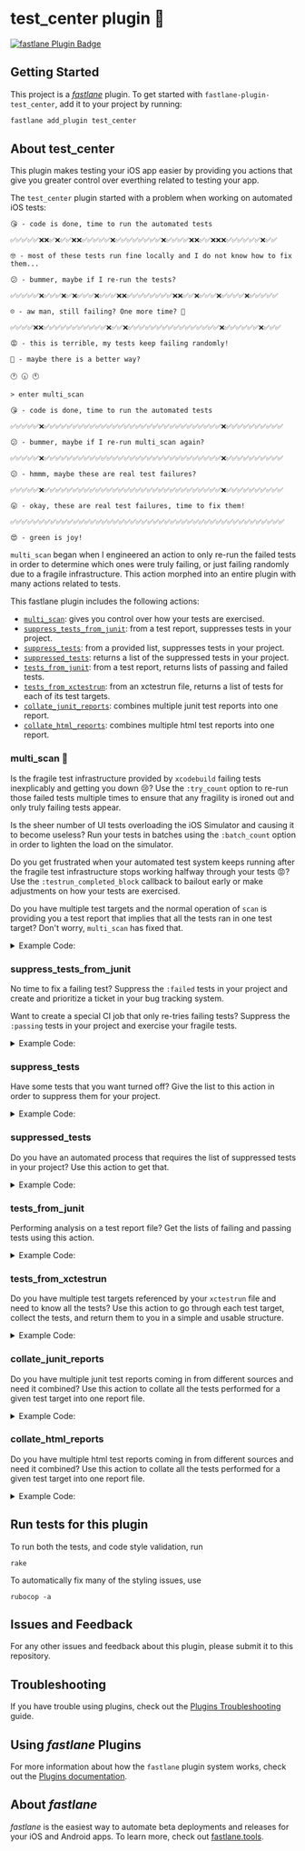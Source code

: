 # test_center plugin 🎯

[![fastlane Plugin Badge](https://rawcdn.githack.com/fastlane/fastlane/master/fastlane/assets/plugin-badge.svg)](https://rubygems.org/gems/fastlane-plugin-test_center)

## Getting Started

This project is a [_fastlane_](https://github.com/fastlane/fastlane) plugin. To get started with `fastlane-plugin-test_center`, add it to your project by running:

```bash
fastlane add_plugin test_center
```

## About test_center

This plugin makes testing your iOS app easier by providing you actions that give you greater control over everthing related to testing your app. 

The `test_center` plugin started with a problem when working on automated iOS tests:

```
😘 - code is done, time to run the automated tests

✅✅✅✅✅❌❌✅❌✅✅❌❌✅✅✅✅✅❌✅✅✅✅✅✅✅✅❌✅✅✅✅❌❌✅✅❌❌❌✅✅✅✅✅✅❌✅✅

🤓 - most of these tests run fine locally and I do not know how to fix them...

😕 - bummer, maybe if I re-run the tests?

✅✅✅✅✅❌✅✅✅❌✅❌✅✅✅❌✅✅✅❌❌✅✅✅✅✅✅✅✅❌❌✅✅❌✅✅✅❌✅✅✅✅❌✅✅✅✅✅

☹️ - aw man, still failing? One more time? 🤞

✅✅✅✅❌❌✅✅✅✅✅✅✅✅✅✅✅❌✅✅❌✅✅✅✅✅✅✅✅✅✅✅✅✅✅✅✅❌✅✅✅✅✅✅❌✅✅✅

😡 - this is terrible, my tests keep failing randomly!

🤔 - maybe there is a better way?

🕐 🕡 🕚

> enter multi_scan

😘 - code is done, time to run the automated tests

✅✅✅✅✅❌✅✅✅✅✅✅✅✅✅✅✅✅✅✅✅✅✅✅✅✅✅✅✅✅✅✅✅✅✅✅✅❌✅✅✅✅✅✅✅✅✅✅

😕 - bummer, maybe if I re-run multi_scan again?

✅✅✅✅✅❌✅✅✅✅✅✅✅✅✅✅✅✅✅✅✅✅✅✅✅✅✅✅✅✅✅✅✅✅✅✅✅❌✅✅✅✅✅✅✅✅✅✅

😕 - hmmm, maybe these are real test failures?

✅✅✅✅✅❌✅✅✅✅✅✅✅✅✅✅✅✅✅✅✅✅✅✅✅✅✅✅✅✅✅✅✅✅✅✅✅❌✅✅✅✅✅✅✅✅✅✅

😛 - okay, these are real test failures, time to fix them!

✅✅✅✅✅✅✅✅✅✅✅✅✅✅✅✅✅✅✅✅✅✅✅✅✅✅✅✅✅✅✅✅✅✅✅✅✅✅✅✅✅✅✅✅✅✅✅✅

😍 - green is joy!
```

`multi_scan` began when I engineered an action to only re-run the failed tests in order to determine which ones were truly failing, or just failing randomly due to a fragile infrastructure. This action morphed into an entire plugin with many actions related to tests.

This fastlane plugin includes the following actions:
- [`multi_scan`](#multi_scan): gives you control over how your tests are exercised.
- [`suppress_tests_from_junit`](#suppress_tests_from_junit): from a test report, suppresses tests in your project.
- [`suppress_tests`](#suppress_tests): from a provided list, suppresses tests in your project.
- [`suppressed_tests`](#suppressed_tests): returns a list of the suppressed tests in your project.
- [`tests_from_junit`](#tests_from_junit): from a test report, returns lists of passing and failed tests.
- [`tests_from_xctestrun`](#tests_from_xctestrun): from an xctestrun file, returns a list of tests for each of its test targets.
- [`collate_junit_reports`](#collate_junit_reports): combines multiple junit test reports into one report.
- [`collate_html_reports`](#collate_html_reports): combines multiple html test reports into one report.

### multi_scan 🎉

Is the fragile test infrastructure provided by `xcodebuild` failing tests inexplicably and getting you down 😢? Use the `:try_count` option to re-run those failed tests multiple times to ensure that any fragility is ironed out and only truly failing tests appear.

Is the sheer number of UI tests overloading the iOS Simulator and causing it to become useless? Run your tests in batches using the `:batch_count` option in order to lighten the load on the simulator.

Do you get frustrated when your automated test system keeps running after the fragile test infrastructure stops working halfway through your tests 😡? Use the `:testrun_completed_block` callback to bailout early or make adjustments on how your tests are exercised.

Do you have multiple test targets and the normal operation of `scan` is providing you a test report that implies that all the tests ran in one test target? Don't worry, `multi_scan` has fixed that.

<details>
    <summary>Example Code:</summary>
<!-- multi_scan examples: begin -->

```ruby

UI.important(
  'example: ' \
  'run tests for a scheme that has two test targets, re-trying up to 2 times if ' \
  'tests fail. Turn off the default behavior of failing the build if, at the ' \
  'end of the action, there were 1 or more failing tests.'
)
summary = multi_scan(
  project: File.absolute_path('../AtomicBoy/AtomicBoy.xcodeproj'),
  scheme: 'AtomicBoy',
  try_count: 3,
  fail_build: false,
  output_files: 'report.html',
  output_types: 'html'
)
UI.success("multi_scan passed? #{summary[:result]}")

```

```ruby

UI.important(
  'example: ' \
  'run tests for a scheme that has two test targets, re-trying up to 2 times if ' \
  'tests fail. Make sure that the default behavior of failing the build works.'
)
begin
  multi_scan(
    project: File.absolute_path('../AtomicBoy/AtomicBoy.xcodeproj'),
    scheme: 'AtomicBoy',
    try_count: 2
  )
rescue FastlaneCore::Interface::FastlaneTestFailure => e
  UI.success("failed successfully with #{e.message}")
else
  raise 'This should have failed'
end

```

```ruby

UI.important(
  'example: ' \
  'split the tests into 2 batches and run each batch of tests up to 3 ' \
  'times if tests fail. Do not fail the build.'
)
multi_scan(
  project: File.absolute_path('../AtomicBoy/AtomicBoy.xcodeproj'),
  scheme: 'AtomicBoy',
  try_count: 3,
  batch_count: 2,
  fail_build: false
)

```

```ruby

UI.important(
  'example: ' \
  'split the tests into 2 batches and run each batch of tests up to 3 ' \
  'times if tests fail. Abort the testing early if there are too many ' \
  'failing tests by passing in a :testrun_completed_block that is called ' \
  'by :multi_scan after each run of tests.'
)
test_run_block = lambda do |testrun_info|
  failed_test_count = testrun_info[:failed].size
  passed_test_count = testrun_info[:passing].size
  try_attempt = testrun_info[:try_count]
  batch = testrun_info[:batch]

  if passed_test_count > 0 && failed_test_count > passed_test_count / 2
    UI.abort_with_message!("Too many tests are failing")
  end
  UI.message("\ὠA everything is fine, let's continue try #{try_attempt + 1} for batch #{batch}")
end

multi_scan(
  project: File.absolute_path('../AtomicBoy/AtomicBoy.xcodeproj'),
  scheme: 'AtomicBoy',
  try_count: 3,
  batch_count: 2,
  fail_build: false,
  testrun_completed_block: test_run_block
)

```

```ruby

UI.important(
  'example: ' \
  'use the :workspace parameter instead of the :project parameter to find, ' \
  'build, and test the iOS app.'
)
 multi_scan(
  workspace: File.absolute_path('../AtomicBoy/AtomicBoy.xcworkspace'),
  scheme: 'AtomicBoy',
  try_count: 3
)

```

```ruby

UI.important(
  'example: ' \
  'use the :workspace parameter instead of the :project parameter to find, ' \
  'build, and test the iOS app. Use the :skip_build parameter to not rebuild.'
)
multi_scan(
  workspace: File.absolute_path('../AtomicBoy/AtomicBoy.xcworkspace'),
  scheme: 'AtomicBoy',
  skip_build: true,
  clean: true,
  try_count: 3,
  result_bundle: true
)

```

```ruby

UI.important(
  'example: ' \
  'multi_scan also works with just one test target in the Scheme.'
)
multi_scan(
  project: File.absolute_path('../AtomicBoy/AtomicBoy.xcodeproj'),
  scheme: 'Professor',
  try_count: 3,
  custom_report_file_name: 'atomic_report.xml',
  output_types: 'junit,html',
  fail_build: false
)

```

```ruby

UI.important(
  'example: ' \
  'multi_scan also can also run just the tests passed in the ' \
  ':only_testing option.'
)
multi_scan(
  workspace: File.absolute_path('../AtomicBoy/AtomicBoy.xcworkspace'),
  scheme: 'AtomicBoy',
  try_count: 3,
  only_testing: ['AtomicBoyTests']
)

```
<!-- multi_scan examples: end -->
</details>

### suppress_tests_from_junit

No time to fix a failing test? Suppress the `:failed` tests in your project and create and prioritize a ticket in your bug tracking system. 

Want to create a special CI job that only re-tries failing tests? Suppress the `:passing` tests in your project and exercise your fragile tests.

<details>
    <summary>Example Code:</summary>
<!-- suppress_tests_from_junit examples: begin -->

```ruby

UI.important(
  'example: ' \
  'suppress the tests that failed in the junit report for _all_ Schemes'
)
suppress_tests_from_junit(
  xcodeproj: 'AtomicBoy/AtomicBoy.xcodeproj',
  junit: './spec/fixtures/junit.xml',
  suppress_type: :failed
)
UI.message(
  "Suppressed tests for project: #{suppressed_tests(xcodeproj: 'AtomicBoy/AtomicBoy.xcodeproj')}"
)

```

```ruby

UI.important(
  'example: ' \
  'suppress the tests that failed in the junit report for _one_ Scheme'
)
suppress_tests_from_junit(
  xcodeproj: 'AtomicBoy/AtomicBoy.xcodeproj',
  junit: './spec/fixtures/junit.xml',
  scheme: 'Professor',
  suppress_type: :failed
)
UI.message(
  "Suppressed tests for the 'Professor' scheme: #{suppressed_tests(xcodeproj: 'AtomicBoy/AtomicBoy.xcodeproj')}"
)

```
<!-- suppress_tests_from_junit examples: end -->
</details>

### suppress_tests

Have some tests that you want turned off? Give the list to this action in order to suppress them for your project.

<details>
    <summary>Example Code:</summary>
<!-- suppress_tests examples: begin -->

```ruby

UI.important(
  'example: ' \
  'suppress some tests in all Schemes for a Project'
)
suppress_tests(
  xcodeproj: 'AtomicBoy/AtomicBoy.xcodeproj',
  tests: [
    'AtomicBoyUITests/HappyNapperTests/testBeepingNonExistentFriendDisplaysError',
    'AtomicBoyUITests/GrumpyWorkerTests'
  ]
)

```

```ruby

UI.important(
  'example: ' \
  'suppress some tests in one Scheme for a Project'
)
suppress_tests(
  xcodeproj: 'AtomicBoy/AtomicBoy.xcodeproj',
  tests: [
    'AtomicBoyUITests/HappyNapperTests/testBeepingNonExistentFriendDisplaysError',
    'AtomicBoyUITests/GrumpyWorkerTests'
  ],
  scheme: 'Professor'
)

```
<!-- suppress_tests examples: end -->
</details>

### suppressed_tests

Do you have an automated process that requires the list of suppressed tests in your project? Use this action to get that.

<details>
    <summary>Example Code:</summary>
<!-- suppressed_tests examples: begin -->

```ruby

UI.important(
  'example: ' \
  'get the tests that are suppressed in a Scheme in the Project'
)
tests = suppressed_tests(
  xcodeproj: 'AtomicBoy/AtomicBoy.xcodeproj',
  scheme: 'AtomicBoy'
)
UI.message("Suppressed tests for scheme: #{tests}")

```

```ruby

UI.important(
  'example: ' \
  'get the tests that are suppressed in all Schemes in the Project'
)
UI.message(
  "Suppressed tests for project: #{suppressed_tests(xcodeproj: 'AtomicBoy/AtomicBoy.xcodeproj')}"
)

```
<!-- suppressed_tests examples: end -->
</details>

### tests_from_junit

Performing analysis on a test report file? Get the lists of failing and passing tests using this action.

<details>
    <summary>Example Code:</summary>
<!-- tests_from_junit examples: begin -->

```ruby

UI.important(
  'example: ' \
  'get the failed and passing tests from the junit test report file'
)
result = tests_from_junit(junit: './spec/fixtures/junit.xml')
UI.message("Passing tests: #{result[:passing]}")
UI.message("Failed tests: #{result[:failed]}")

```
<!-- tests_from_junit examples: end -->
</details>

### tests_from_xctestrun

Do you have multiple test targets referenced by your `xctestrun` file and need to know all the tests? Use this action to go through each test target, collect the tests, and return them to you in a simple and usable structure.

<details>
    <summary>Example Code:</summary>
<!-- tests_from_xctestrun examples: begin -->

```ruby

require 'fastlane/actions/scan'

UI.important(
  'example: ' \
  'get list of tests that are referenced from an xctestrun file'
)
# build the tests so that we have a xctestrun file to parse
scan(
  build_for_testing: true,
  workspace: File.absolute_path('../AtomicBoy/AtomicBoy.xcworkspace'),
  scheme: 'AtomicBoy'
)

# find the xctestrun file
derived_data_path = Scan.config[:derived_data_path]
xctestrun_file = Dir.glob("#{derived_data_path}/Build/Products/*.xctestrun").first

# get the tests from the xctestrun file
tests = tests_from_xctestrun(xctestrun: xctestrun_file)
UI.header('xctestrun file contains the following tests')
tests.values.flatten.each { |test_identifier| puts test_identifier }

```
<!-- tests_from_xctestrun examples: end -->
</details>

### collate_junit_reports

Do you have multiple junit test reports coming in from different sources and need it combined? Use this action to collate all the tests performed for a given test target into one report file.

<details>
    <summary>Example Code:</summary>
<!-- collate_junit_reports examples: begin -->

```ruby

UI.important(
  'example: ' \
  'collate the xml reports to a temporary file 'result.xml''
)
collate_junit_reports(
  reports: Dir['./spec/fixtures/*.xml'],
  collated_report: File.join(Dir.mktmpdir, 'result.xml')
)

```
<!-- collate_junit_reports examples: end -->
</details>

### collate_html_reports

Do you have multiple html test reports coming in from different sources and need it combined? Use this action to collate all the tests performed for a given test target into one report file.

<details>
    <summary>Example Code:</summary>
<!-- collate_html_reports examples: begin -->

```ruby

UI.important(
  'example: ' \
  'collate the html reports to a temporary file 'result.html''
)
collate_html_reports(
  reports: Dir['./spec/fixtures/*.html'],
  collated_report: File.join(Dir.mktmpdir, 'result.html')
)

```
<!-- collate_html_reports examples: end -->
</details>

## Run tests for this plugin

To run both the tests, and code style validation, run

```
rake
```

To automatically fix many of the styling issues, use
```
rubocop -a
```

## Issues and Feedback

For any other issues and feedback about this plugin, please submit it to this repository.

## Troubleshooting

If you have trouble using plugins, check out the [Plugins Troubleshooting](https://docs.fastlane.tools/plugins/plugins-troubleshooting/) guide.

## Using _fastlane_ Plugins

For more information about how the `fastlane` plugin system works, check out the [Plugins documentation](https://docs.fastlane.tools/plugins/create-plugin/).

## About _fastlane_

_fastlane_ is the easiest way to automate beta deployments and releases for your iOS and Android apps. To learn more, check out [fastlane.tools](https://fastlane.tools).
